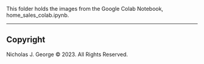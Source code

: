 This folder holds the images from the Google Colab Notebook, home_sales_colab.ipynb.

----

## Copyright

Nicholas J. George © 2023. All Rights Reserved.
